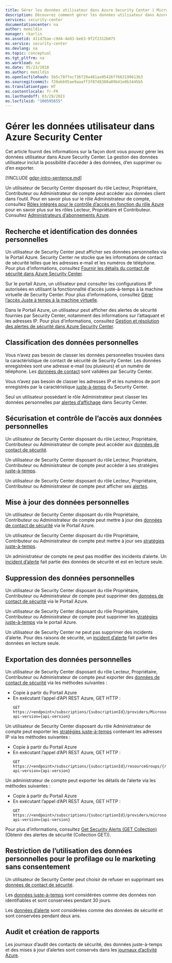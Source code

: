 ```yaml
---
title: Gérer les données utilisateur dans Azure Security Center | Microsoft Docs
description: Découvrez comment gérer les données utilisateur dans Azure Security Center. La gestion des données utilisateur inclut la possibilité d’accéder à des données, d’en supprimer ou d’en exporter.
services: security-center
documentationcenter: na
author: memildin
manager: rkarlin
ms.assetid: 411d7bae-c9d4-4e83-be63-9f2f2312b075
ms.service: security-center
ms.devlang: na
ms.topic: conceptual
ms.tgt_pltfrm: na
ms.workload: na
ms.date: 05/23/2018
ms.author: memildin
ms.openlocfilehash: 5b5c78ffec736f29a481aa95426ff663199613b3
ms.sourcegitcommit: f28ebb95ae9aaaff3f87d8388a09b41e0b3445b5
ms.translationtype: HT
ms.contentlocale: fr-FR
ms.lasthandoff: 03/29/2021
ms.locfileid: "100595655"
---
```

# <a name="manage-user-data-in-azure-security-center"></a>Gérer les données utilisateur dans Azure Security Center
Cet article fournit des informations sur la façon dont vous pouvez gérer les données utilisateur dans Azure Security Center. La gestion des données utilisateur inclut la possibilité d’accéder à des données, d’en supprimer ou d’en exporter.

[!INCLUDE [gdpr-intro-sentence.md](../../includes/gdpr-intro-sentence.md)]

Un utilisateur de Security Center disposant du rôle Lecteur, Propriétaire, Contributeur ou Administrateur de compte peut accéder aux données client dans l’outil. Pour en savoir plus sur le rôle Administrateur de compte, consultez [Rôles intégrés pour le contrôle d’accès en fonction du rôle Azure](../role-based-access-control/built-in-roles.md) pour en savoir plus sur les rôles Lecteur, Propriétaire et Contributeur. Consultez [Administrateurs d’abonnements Azure](../cost-management-billing/manage/add-change-subscription-administrator.md).

## <a name="searching-for-and-identifying-personal-data"></a>Recherche et identification des données personnelles
Un utilisateur de Security Center peut afficher ses données personnelles via le Portail Azure. Security Center ne stocke que les informations de contact de sécurité telles que les adresses e-mail et les numéros de téléphone. Pour plus d’informations, consultez [Fournir les détails du contact de sécurité dans Azure Security Center](security-center-provide-security-contact-details.md).

Sur le portail Azure, un utilisateur peut consulter les configurations IP autorisées en utilisant la fonctionnalité d’accès juste-à-temps à la machine virtuelle de Security Center. Pour plus d’informations, consultez [Gérer l’accès Juste à temps à la machine virtuelle](security-center-just-in-time.md).

Dans le Portail Azure, un utilisateur peut afficher des alertes de sécurité fournies par Security Center, notamment des informations sur l’attaquant et les adresses IP. Pour plus d’informations, consultez [Gestion et résolution des alertes de sécurité dans Azure Security Center](security-center-managing-and-responding-alerts.md).

## <a name="classifying-personal-data"></a>Classification des données personnelles
Vous n’avez pas besoin de classer les données personnelles trouvées dans la caractéristique de contact de sécurité de Security Center. Les données enregistrées sont une adresse e-mail (ou plusieurs) et un numéro de téléphone. Les [données de contact](security-center-provide-security-contact-details.md) sont validées par Security Center.

Vous n’avez pas besoin de classer les adresses IP et les numéros de port enregistrés par la caractéristique [juste-à-temps](security-center-just-in-time.md) du Security Center.

Seul un utilisateur possédant le rôle Administrateur peut classer les données personnelles par [alertes d’affichage](security-center-managing-and-responding-alerts.md) dans Security Center.

## <a name="securing-and-controlling-access-to-personal-data"></a>Sécurisation et contrôle de l’accès aux données personnelles
Un utilisateur de Security Center disposant du rôle Lecteur, Propriétaire, Contributeur ou Administrateur de compte peut accéder aux [données de contact de sécurité](security-center-provide-security-contact-details.md).

Un utilisateur de Security Center disposant du rôle Lecteur, Propriétaire, Contributeur ou Administrateur de compte peut accéder à ses stratégies [juste-à-temps](security-center-just-in-time.md).

Un utilisateur de Security Center disposant du rôle Lecteur, Propriétaire, Contributeur ou Administrateur de compte peut afficher ses [alertes](security-center-managing-and-responding-alerts.md).

## <a name="updating-personal-data"></a>Mise à jour des données personnelles
Un utilisateur de Security Center disposant du rôle Propriétaire, Contributeur ou Administrateur de compte peut mettre à jour des [données de contact de sécurité](security-center-provide-security-contact-details.md) via le Portail Azure.

Un utilisateur de Security Center disposant du rôle Propriétaire, Contributeur ou Administrateur de compte peut mettre à jour ses [stratégies juste-à-temps](security-center-just-in-time.md).

Un administrateur de compte ne peut pas modifier des incidents d’alerte. Un [incident d’alerte](security-center-managing-and-responding-alerts.md) fait partie des données de sécurité et est en lecture seule.

## <a name="deleting-personal-data"></a>Suppression des données personnelles
Un utilisateur de Security Center disposant du rôle Propriétaire, Contributeur ou Administrateur de compte peut supprimer des [données de contact de sécurité](security-center-provide-security-contact-details.md) via le Portail Azure.

Un utilisateur de Security Center disposant du rôle Propriétaire, Contributeur ou Administrateur de compte peut supprimer les [stratégies juste-à-temps](security-center-just-in-time.md) via le portail Azure.

Un utilisateur de Security Center ne peut pas supprimer des incidents d’alerte. Pour des raisons de sécurité, un [incident d’alerte](security-center-managing-and-responding-alerts.md) fait partie des données en lecture seule.

## <a name="exporting-personal-data"></a>Exportation des données personnelles
Un utilisateur de Security Center disposant du rôle Lecteur, Propriétaire, Contributeur ou Administrateur de compte peut exporter des [données de contact de sécurité](security-center-provide-security-contact-details.md) via les méthodes suivantes :

- Copie à partir du Portail Azure
- En exécutant l’appel d’API REST Azure, GET HTTP :
  ```HTTP
  GET https://<endpoint>/subscriptions/{subscriptionId}/providers/Microsoft.Security/securityContacts?api-version={api-version}
  ```

Un utilisateur de Security Center disposant du rôle Administrateur de compte peut exporter les [stratégies juste-à-temps](security-center-just-in-time.md) contenant les adresses IP via les méthodes suivantes :

- Copie à partir du Portail Azure
- En exécutant l’appel d’API REST Azure, GET HTTP :
  ```HTTP
  GET https://<endpoint>/subscriptions/{subscriptionId}/resourceGroups/{resourceGroup}/providers/Microsoft.Security/locations/{location}/jitNetworkAccessPolicies/default?api-version={api-version}
  ```

Un administrateur de compte peut exporter les détails de l’alerte via les méthodes suivantes :

- Copie à partir du Portail Azure
- En exécutant l’appel d’API REST Azure, GET HTTP :
  ```HTTP
  GET https://<endpoint>/subscriptions/{subscriptionId}/providers/microsoft.Security/alerts?api-version={api-version}
  ```

Pour plus d’informations, consultez [Get Security Alerts (GET Collection)](/previous-versions/azure/reference/mt704050(v=azure.100)) (Obtenir des alertes de sécurité (Collection GET)).

## <a name="restricting-the-use-of-personal-data-for-profiling-or-marketing-without-consent"></a>Restriction de l’utilisation des données personnelles pour le profilage ou le marketing sans consentement
Un utilisateur de Security Center peut choisir de refuser en supprimant ses [données de contact de sécurité](security-center-provide-security-contact-details.md).

Les [données juste-à-temps](security-center-just-in-time.md) sont considérées comme des données non identifiables et sont conservées pendant 30 jours.

Les [données d’alerte](security-center-managing-and-responding-alerts.md) sont considérées comme des données de sécurité et sont conservées pendant deux ans.

## <a name="auditing-and-reporting"></a>Audit et création de rapports
Les journaux d’audit des contacts de sécurité, des données juste-à-temps et des mises à jour d’alertes sont conservés dans les [journaux d’activité Azure](../azure-monitor/essentials/platform-logs-overview.md).